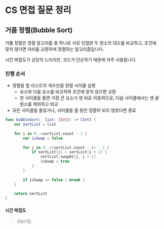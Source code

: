 # CS 면접 질문 정리

## 거품 정렬(Bubble Sort)

거품 정렬은 정렬 알고리즘 중 하나로 서로 인접한 두 원소의 대소를 비교하고, 조건에 맞지 않다면 자리를 교환하며 정렬하는 알고리즘입니다.

시간 복잡도가 상당히 느리지만, 코드가 단순하기 때문에 자주 사용됩니다.

### 진행 순서

- 정렬을 할 리스트의 개수만큼 정렬 사이클 실행
    - 요소와 다음 요소를 비교하여 조건에 맞지 않으면 교환
    - 한 사이클을 돌면 가장 큰 요소가 맨 뒤로 이동하므로, 다음 사이클에서는 맨 끝 원소를 제외하고 비교
- 모든 사이클을 돌았거나, 사이클을 돌 동안 정렬이 되지 않았다면 종료

```swift
func bubbleSort(_ list: [Int]) -> [Int] {
    var sortList = list
    
    for i in 0..<sortList.count - 1 {
        var isSwap = false
        
        for j in 0..<(sortList.count - i) - 1 {
            if sortList[j] > sortList[j + 1] {
                sortList.swapAt(j, j + 1)
                isSwap = true
            }
        }
        
        if isSwap == false { break }
    }
    
    return sortList
}
```

#### 시간 복잡도

> O(n^2)
